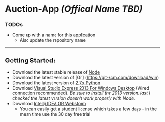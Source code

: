 # Auction-App _(Offical Name TBD)_

### TODOs
- Come up with a name for this application
  - Also update the repository name

<hr>

## Getting Started:
- Download the latest stable release of [Node](https://nodejs.org/en/)
- Download the latest version of [Git] (https://git-scm.com/download/win)
- Download the latest version of [2.7.x Python](https://www.python.org/downloads/)
- Download [Visual Studio Express 2013 For Windows Desktop](https://www.microsoft.com/en-us/download/details.aspx?id=44914) (Wired connection recommended). _Be sure to install the 2013 version, last I checked the latest version doesn't work properly with Node._
- Download [Intellij IDEA OR Webstorm](https://www.jetbrains.com/student/)
  - You can easily get a student license which takes a few days - in the mean time use the 30 day free trial
